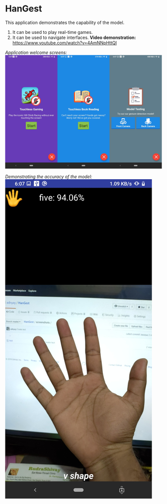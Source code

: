 # HanGest

This application demonstrates the capability of the model.
 1. It can be used to play real-time games.
 2. It can be used to navigate interfaces.
**Video demonstration:** https://www.youtube.com/watch?v=4AmNNpHttQI

*Application welcome screens:*
![](screenshots/features.png)

*Demonstrating the accuracy of the model:*
![](screenshots/five_gesture.jpg)
